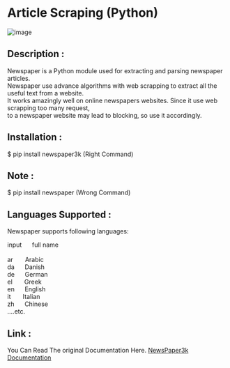 # Article Scraping (Python)
![image](https://user-images.githubusercontent.com/67740644/129327650-24a85343-0371-4e8e-aa42-f290c4a6eb9c.png)
## Description :
Newspaper is a Python module used for extracting and parsing newspaper articles.</br>
Newspaper use advance algorithms with web scrapping to extract all the useful text from a website.</br>
It works amazingly well on online newspapers websites. Since it use web scrapping too many request,</br>
to a newspaper website may lead to blocking, so use it accordingly.

## Installation :
$ pip install newspaper3k (Right Command)
## Note : 
$ pip install newspaper (Wrong Command)

## Languages Supported :
Newspaper supports following languages:  

  input&nbsp;&nbsp;&nbsp;&nbsp;&nbsp;&nbsp;full name</br>
  </br>
  ar&nbsp;&nbsp;&nbsp;&nbsp;&nbsp;&nbsp; Arabic</br>
  da&nbsp;&nbsp;&nbsp;&nbsp;&nbsp;&nbsp;Danish</br>
  de&nbsp;&nbsp;&nbsp;&nbsp;&nbsp;&nbsp;German</br>
  el&nbsp;&nbsp;&nbsp;&nbsp;&nbsp;&nbsp; Greek</br>
  en&nbsp;&nbsp;&nbsp;&nbsp;&nbsp;&nbsp;English</br>
  it&nbsp;&nbsp;&nbsp;&nbsp;&nbsp;&nbsp;  Italian</br>
  zh&nbsp;&nbsp;&nbsp;&nbsp;&nbsp;&nbsp;Chinese</br>
                           ....etc.
## Link :
You Can Read The original Documentation Here. [NewsPaper3k Documentation](https://newspaper.readthedocs.io/en/latest/)
